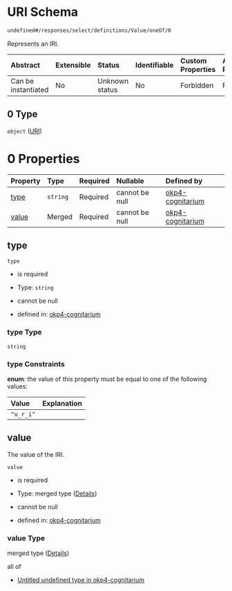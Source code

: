 # URI Schema

```txt
undefined#/responses/select/definitions/Value/oneOf/0
```

Represents an IRI.

| Abstract            | Extensible | Status         | Identifiable | Custom Properties | Additional Properties | Access Restrictions | Defined In                                                                     |
| :------------------ | :--------- | :------------- | :----------- | :---------------- | :-------------------- | :------------------ | :----------------------------------------------------------------------------- |
| Can be instantiated | No         | Unknown status | No           | Forbidden         | Forbidden             | none                | [okp4-cognitarium.json\*](schema/okp4-cognitarium.json "open original schema") |

## 0 Type

`object` ([URI](okp4-cognitarium-responses-selectresponse-definitions-value-oneof-uri.md))

# 0 Properties

| Property        | Type     | Required | Nullable       | Defined by                                                                                                                                                                             |
| :-------------- | :------- | :------- | :------------- | :------------------------------------------------------------------------------------------------------------------------------------------------------------------------------------- |
| [type](#type)   | `string` | Required | cannot be null | [okp4-cognitarium](okp4-cognitarium-responses-selectresponse-definitions-value-oneof-uri-properties-type.md "undefined#/responses/select/definitions/Value/oneOf/0/properties/type")   |
| [value](#value) | Merged   | Required | cannot be null | [okp4-cognitarium](okp4-cognitarium-responses-selectresponse-definitions-value-oneof-uri-properties-value.md "undefined#/responses/select/definitions/Value/oneOf/0/properties/value") |

## type

`type`

* is required

* Type: `string`

* cannot be null

* defined in: [okp4-cognitarium](okp4-cognitarium-responses-selectresponse-definitions-value-oneof-uri-properties-type.md "undefined#/responses/select/definitions/Value/oneOf/0/properties/type")

### type Type

`string`

### type Constraints

**enum**: the value of this property must be equal to one of the following values:

| Value     | Explanation |
| :-------- | :---------- |
| `"u_r_i"` |             |

## value

The value of the IRI.

`value`

* is required

* Type: merged type ([Details](okp4-cognitarium-responses-selectresponse-definitions-value-oneof-uri-properties-value.md))

* cannot be null

* defined in: [okp4-cognitarium](okp4-cognitarium-responses-selectresponse-definitions-value-oneof-uri-properties-value.md "undefined#/responses/select/definitions/Value/oneOf/0/properties/value")

### value Type

merged type ([Details](okp4-cognitarium-responses-selectresponse-definitions-value-oneof-uri-properties-value.md))

all of

* [Untitled undefined type in okp4-cognitarium](okp4-cognitarium-responses-selectresponse-definitions-value-oneof-uri-properties-value-allof-0.md "check type definition")
